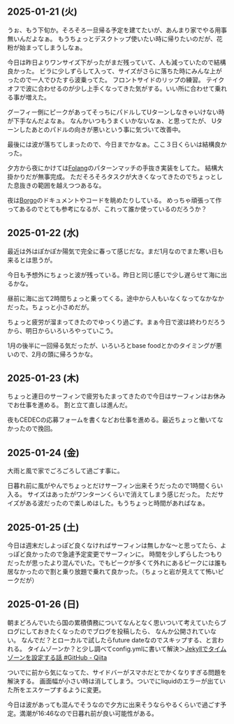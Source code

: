 ## 2025-01-21 (火)

うぉ、もう下旬か。そろそろ一旦帰る予定を建てたいが、あんまり家でやる用事無いんだよなぁ。
もうちょっとデスクトップ使いたい時に帰りたいのだが、花粉が始まってしまうしなぁ。

今日は昨日よりワンサイズ下がったがまだ残っていて、人も減っていたので結構良かった。
ビラに少しずらして入って、サイズがさらに落ちた時にみんな上がったので一人でひたすら波乗ってた。
フロントサイドのリップの練習。
テイクオフで波に合わせるのが少し上手くなってきた気がする。いい所に合わせて乗れる事が増えた。

グーフィー側にピークがあってそっちにパドルしてUターンしなきゃいけない時が下手なんだよなぁ。
なんかいつもうまくいかないなぁ、と思ってたが、
Uターンしたあとのパドルの向きが悪いという事に気づいて改善中。

最後には波が落ちてしまったので、今日までかなぁ。ここ３日くらいは結構良かった。

夕方から夜にかけては[Folang](Folang)のパターンマッチの手抜き実装をしてた。
結構大掛かりだが無事完成。
ただそろそろタスクが大きくなってきたのでちょっとした息抜きの範囲を越えつつあるな。

夜は[Borgo](https://borgo-lang.github.io/)のドキュメントやコードを眺めたりしている。
めっちゃ頑張って作ってあるのでとても参考になるが、これって誰か使っているのだろうか？

## 2025-01-22 (水)

最近は外はぽかぽか陽気で完全に春って感じだな。まだ1月なのでまた寒い日も来るとは思うが。

今日も予想外にちょっと波が残っている。昨日と同じ感じで少し遅らせて海に出るかな。

昼前に海に出て2時間ちょっと乗ってくる。途中から人もいなくなってなかなかだった。ちょっと小さめだが。

ちょっと疲労が溜まってきたのでゆっくり過ごす。まぁ今日で波は終わりだろうから、明日からいろいろやっていこう。

1月の後半に一回帰る気だったが、いろいろとbase foodとかのタイミングが悪いので、2月の頭に帰ろうかな。

## 2025-01-23 (木)

ちょっと連日のサーフィンで疲労もたまってきたので今日はサーフィンはお休みでお仕事を進める。
割と立て直しは進んだ。

夜もCEDECの応募フォームを書くなどお仕事を進める。最近ちょっと働いてなかったので挽回。

## 2025-01-24 (金)

大雨と風で家でごろごろして過ごす事に。

日暮れ前に風がやんでちょっとだけサーフィン出来そうだったので1時間くらい入る。
サイズはあったがワンターンくらいで消えてしまう感じだった。
ただサイズがある波だったので楽しめはした。もうちょっと時間があればなぁ。

## 2025-01-25 (土)

今日は週末だしよっぽど良くなければサーフィンは無しかな〜と思ってたら、よっぽど良かったので急遽予定変更でサーフィンに。
時間を少しずらしたつもりだったが思ったより混んでいた。でもピークが多くて外れにあるピークには誰も居なかったので割と乗り放題で乗れて良かった。（ちょっと岩が見えてて怖いピークだが）

## 2025-01-26 (日)

朝まどろんでいたら国の累積債務についてなんとなく思いついて考えていたらブログにしておきたくなったのでブログを投稿したら、
なんか公開されていない。
なんでだ？とローカルで試したらfuture dateなのでスキップする、と言われる。
タイムゾーンか？と少し調べてconfig.ymlに書いて解決＞[Jekyllでタイムゾーンを設定する話 #GitHub - Qiita](https://qiita.com/shirokuma89dev/items/5dfe3dfb8b1b7b6b980e)

ついでに前から気になってた、サイドバーがスマホだとでかくなりすぎる問題を解決する。
画面幅が小さい時は消してしまう。ついでにliquidのエラーが出ていた所をエスケープするように変更。

今日は波があっても混んでそうなので夕方に出来そうならやるくらいで過ごす予定。満潮が16:46なので日暮れ前が良い可能性がある。